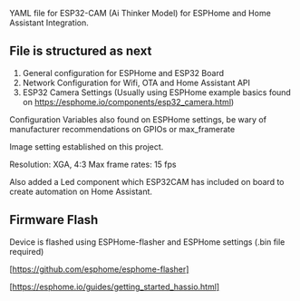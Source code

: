 YAML file for ESP32-CAM (Ai Thinker Model) for ESPHome and Home Assistant Integration. 

## File is structured as next

1. General configuration for ESPHome and ESP32 Board
2. Network Configuration for Wifi, OTA and Home Assistant API
3. ESP32 Camera Settings (Usually using ESPHome example basics found on https://esphome.io/components/esp32_camera.html)


Configuration Variables also found on ESPHome settings, be wary of manufacturer recommendations on GPIOs or max_framerate

Image setting established on this project. 

Resolution: XGA, 4:3
Max frame rates: 15 fps 

Also added a Led component which ESP32CAM has included on board to create automation on Home Assistant. 

## Firmware Flash
Device is flashed using ESPHome-flasher and ESPHome settings (.bin file required) 

[https://github.com/esphome/esphome-flasher]

[https://esphome.io/guides/getting_started_hassio.html]
